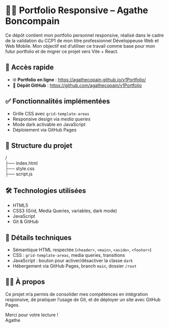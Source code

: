 # 🧑‍💻 Portfolio Responsive – Agathe Boncompain

Ce dépôt contient mon portfolio personnel responsive, réalisé dans le cadre de la validation du CCP1 de mon titre professionnel Développeuse Web et Web Mobile.
Mon objectif est d’utiliser ce travail comme base pour mon futur portfolio et de migrer ce projet vers Vite + React.

## 🔗 Accès rapide

- 🌐 **Portfolio en ligne** : https://agathecopain.github.io/v1Portfolio/ 
- 📁 **Dépôt GitHub** : https://github.com/agathecopain/v1Portfolio

## ✅ Fonctionnalités implémentées

- Grille CSS avec `grid-template-areas`
- Responsive design via *media queries*
- Mode dark activable en JavaScript
- Déploiement via GitHub Pages

## 🧱 Structure du projet

/  
├── index.html  
├── style.css  
├── script.js  

## 🛠️ Technologies utilisées

- HTML5  
- CSS3 (Grid, Media Queries, variables, dark mode)  
- JavaScript  
- Git & GitHub

## 📄 Détails techniques

- Sémantique HTML respectée (`<header>`, `<main>`, `<aside>`, `<footer>`)
- CSS : `grid-template-areas`, media queries, transitions
- JavaScript : bouton pour activer/désactiver la classe `dark`
- Hébergement via GitHub Pages, branch `main`, dossier `/root`

## 🙋‍♀️ À propos

Ce projet m’a permis de consolider mes compétences en intégration responsive, de pratiquer l’usage de Git, et de déployer un site avec GitHub Pages.

Merci pour votre lecture !  
Agathe

